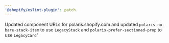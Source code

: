 ```yaml
---
'@shopify/eslint-plugin': patch
---
```


Updated component URLs for polaris.shopify.com and updated `polaris-no-bare-stack-item` to use `LegacyStack` and `polaris-prefer-sectioned-prop` to use `LegacyCard`'
